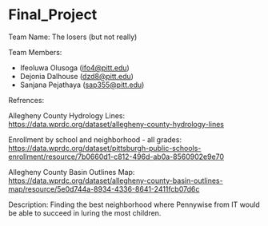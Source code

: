 # Final_Project

Team Name: The losers (but not really) 

Team Members: 
- Ifeoluwa Olusoga (ifo4@pitt.edu)
- Dejonia Dalhouse (dzd8@pitt.edu)
- Sanjana Pejathaya (sap355@pitt.edu)

Refrences:

Allegheny County Hydrology Lines: https://data.wprdc.org/dataset/allegheny-county-hydrology-lines

Enrollment by school and neighborhood - all grades: https://data.wprdc.org/dataset/pittsburgh-public-schools-enrollment/resource/7b0660d1-c812-496d-ab0a-8560902e9e70

Allegheny County Basin Outlines Map: https://data.wprdc.org/dataset/allegheny-county-basin-outlines-map/resource/5e0d744a-8934-4336-8641-2411fcb07d6c

Description: Finding the best neighborhood where Pennywise from IT would be able to succeed in luring the most children.
